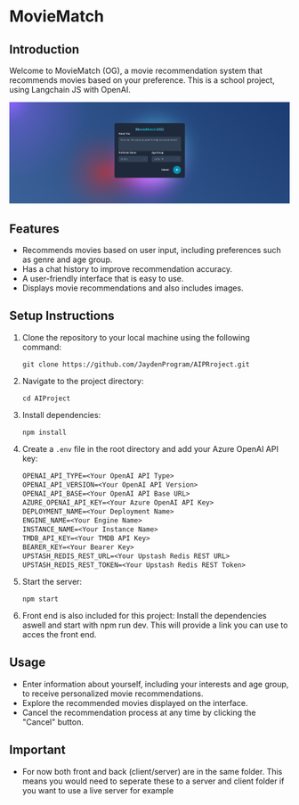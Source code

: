 
# MovieMatch

## Introduction
Welcome to MovieMatch (OG), a movie recommendation system that recommends movies based on your preference. This is a school project, using Langchain JS with OpenAI.

![thumbnail](https://github.com/JaydenProgram/MovieMatch/blob/main/front/src/assets/movematch-thumbnail.png?raw=true)

## Features

- Recommends movies based on user input, including preferences such as genre and age group.
- Has a chat history to improve recommendation accuracy.
- A user-friendly interface that is easy to use.
- Displays movie recommendations and also includes images.

## Setup Instructions
1. Clone the repository to your local machine using the following command:
   ```
   git clone https://github.com/JaydenProgram/AIPRroject.git
   ```

2. Navigate to the project directory:
   ```
   cd AIProject
   ```

3. Install dependencies:
   ```
   npm install
   ```

4. Create a `.env` file in the root directory and add your Azure OpenAI API key:
   ```
   OPENAI_API_TYPE=<Your OpenAI API Type>
   OPENAI_API_VERSION=<Your OpenAI API Version>
   OPENAI_API_BASE=<Your OpenAI API Base URL>
   AZURE_OPENAI_API_KEY=<Your Azure OpenAI API Key>
   DEPLOYMENT_NAME=<Your Deployment Name>
   ENGINE_NAME=<Your Engine Name>
   INSTANCE_NAME=<Your Instance Name>
   TMDB_API_KEY=<Your TMDB API Key>
   BEARER_KEY=<Your Bearer Key>
   UPSTASH_REDIS_REST_URL=<Your Upstash Redis REST URL>
   UPSTASH_REDIS_REST_TOKEN=<Your Upstash Redis REST Token>
   ```

5. Start the server:
   ```
   npm start
   ```

6. Front end is also included for this project:
   Install the dependencies aswell and start with npm run dev.
   This will provide a link you can use to acces the front end.

## Usage
- Enter information about yourself, including your interests and age group, to receive personalized movie recommendations.
- Explore the recommended movies displayed on the interface.
- Cancel the recommendation process at any time by clicking the "Cancel" button.

## Important
- For now both front and back (client/server) are in the same folder.
  This means you would need to seperate these to a server and client folder if you want to use a live server for example
